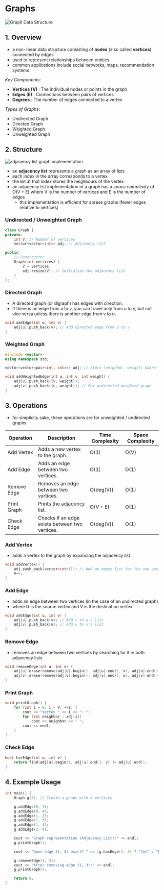 # Graphs

![Graph Data Structure](https://www.tutorialspoint.com/data_structures_algorithms/images/undirected_graph.jpg)

## 1. Overview

- a non-linear data structure consisting of **nodes** (also called **vertices**) connected by edges
- used to represent relationships between entities
- common applications include social networks, maps, recommendation systems

*Key Components*:

- **Vertices (V)** : The individual nodes or points in the graph
- **Edges (E)** : Connections between pairs of vertices
- **Degrees** : The number of edges connected to a vertex

*Types of Graphs*:

- Undirected Graph
- Directed Graph
- Weighted Graph
- Unweighted Graph

## 2. Structure

![adjacency list graph implementation](https://media.geeksforgeeks.org/wp-content/uploads/20200630125356/adjacency_list.jpg)

- an **adjacency list** represents a graph as an array of lists
- each index in the array corresponds to a vertex
- the list at that index stores the neighbours of the vertex
- an adjacency list implementation of a graph has a *space complexity* of O(V + E) where V is the number of vertices and E is the number of edges
  - this implementation is efficient for sprase graphs (fewer edges relative to vertices)

### Undirected / Unweighted Graph
```cpp
class Graph {
private:
    int V; // Number of vertices
    vector<vector<int>> adj; // Adjacency list

public:
    // Constructor
    Graph(int vertices) {
        V = vertices;
        adj.resize(V); // Initialize the adjacency list
    }
};
```

### Directed Graph
- A directed graph (or digraph) has edges with direction.
- If there is an edge from u to v, you can travel only from u to v, but not vice versa unless there is another edge from v to u.

```cpp
void addEdge(int u, int v) {
    adj[u].push_back(v); // Add directed edge from u to v
}
```

### Weighted Graph
```cpp
#include <vector>
using namespace std;

vector<vector<pair<int, int>>> adj; // Store (neighbor, weight) pairs

void addWeightedEdge(int u, int v, int weight) {
    adj[u].push_back({v, weight});
    adj[v].push_back({u, weight}); // For undirected weighted graph
}
```

## 3. Operations 
- for simplicity sake, these operations are for unweighted / undirected graphs

| **Operation** | **Description**                                  | **Time Complexity**    | **Space Complexity** |
|---------------|---------------------------------------------------|------------------------|----------------------|
| Add Vertex    | Adds a new vertex to the graph.                   | O(1)                   | O(V)                 |
| Add Edge      | Adds an edge between two vertices.                | O(1)                   | O(1)                 |
| Remove Edge   | Removes an edge between two vertices.             | O(deg(V))              | O(1)                 |
| Print Graph   | Prints the adjacency list.                        | O(V + E)               | O(1)                 |
| Check Edge    | Checks if an edge exists between two vertices.    | O(deg(V))              | O(1)                 |

### Add Vertex
- adds a vertex to the graph by expanding the adjacency list

```cpp
void addVertex() {
    adj.push_back(vector<int>()); // Add an empty list for the new vertex
    V++;
}
```

### Add Edge
- adds an edge between two vertices (in the case of an undirected graph)
- where U is the source vertex and V is the destination vertex

```cpp
void addEdge(int u, int v) {
    adj[u].push_back(v); // Add v to u's list
    adj[v].push_back(u); // Add u to v's list
}
```

### Remove Edge
- removes an edge between two vertices by searching for it in both adjacency lists

```cpp
void removeEdge(int u, int v) {
    adj[u].erase(remove(adj[u].begin(), adj[u].end(), v), adj[u].end());
    adj[v].erase(remove(adj[v].begin(), adj[v].end(), u), adj[v].end()); 
}
```


### Print Graph
```cpp
void printGraph() {
    for (int i = 0; i < V; ++i) {
        cout << "Vertex " << i << ": ";
        for (int neighbor : adj[i])
            cout << neighbor << " ";
        cout << endl;
    }
}
```

### Check Edge
```cpp
bool hasEdge(int u, int v) {
    return find(adj[u].begin(), adj[u].end(), v) != adj[u].end();
}
```

## 4. Example Usage
```cpp
int main() {
    Graph g(5); // Create a graph with 5 vertices

    g.addEdge(0, 1);
    g.addEdge(0, 4);
    g.addEdge(1, 2);
    g.addEdge(1, 3);
    g.addEdge(1, 4);
    g.addEdge(3, 4);

    cout << "Graph representation (Adjacency List):" << endl;
    g.printGraph();

    cout << "Does edge (1, 3) exist? " << (g.hasEdge(1, 3) ? "Yes" : "No") << endl;

    g.removeEdge(1, 3);
    cout << "After removing edge (1, 3):" << endl;
    g.printGraph();

    return 0;
}
```